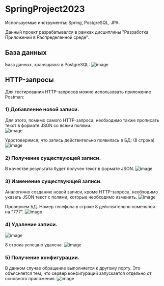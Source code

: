 # SpringProject2023

Используемые инструменты: Spring, PostgreSQL, JPA.

Данный проект разрабатывался в рамках дисциплины "Разработка Приложений в Распределенной среде".

## База данных
База данных, хранящаяся в PostgreSQL:
![image](https://github.com/mitsunoto/SpringProject2023/assets/129619597/b0a15937-e7de-4c7f-bc3c-ff725be21dd4)

## HTTP-запросы
Для тестирования HTTP-запросов можно использовать приложение Postman:
### 1) Добавление новой записи. 
  Для этого, помимо самого HTTP-запроса, необходимо также прописать текст в формате JSON со всеми полями. <br/>
  ![image](https://github.com/mitsunoto/SpringProject2023/assets/129619597/995f09e3-6a14-4544-acdc-cb46af946177)

  Удостоверимся, что запись действительно появилась в БД: (8 строка)
  ![image](https://github.com/mitsunoto/SpringProject2023/assets/129619597/da50fd45-ff97-4160-a846-6a5632f96393)

### 2) Получение существующей записи. 
  В качестве результата будет получен текст в формате JSON.
  ![image](https://github.com/mitsunoto/SpringProject2023/assets/129619597/a21b9795-4cee-415b-b147-dc0256d4fa5d)

### 3) Изменение существующей записи.
   Аналогично созданию новой записи, кроме HTTP-запроса, необходимо указать JSON текст с полями, которые необходимо изменить.
   ![image](https://github.com/mitsunoto/SpringProject2023/assets/129619597/8068abc6-394d-46ed-95f2-e9f08bf385cd)

   Проверяем БД. Номер телефона в строке 8 действительно поменялся на "777".
   ![image](https://github.com/mitsunoto/SpringProject2023/assets/129619597/317eba41-87cf-426e-ac3d-8b1384c87d5e)

### 4) Удаление записи.
   ![image](https://github.com/mitsunoto/SpringProject2023/assets/129619597/cc11a806-fe2b-4362-a2c8-57495fe5582c)

   8 строка успешно удалена.
   ![image](https://github.com/mitsunoto/SpringProject2023/assets/129619597/d7594788-8570-485b-b3d1-500fcca8bdd5)

### 5) Получение конфигурации.
  В данном случае обращение выполняется к другому порту. Это объясняется тем, что сервер конфигураций запускается 
  отдельно от основного приложения.
  ![image](https://github.com/mitsunoto/SpringProject2023/assets/129619597/024e9c33-18b7-40b3-b0bc-35a6089e256d)
